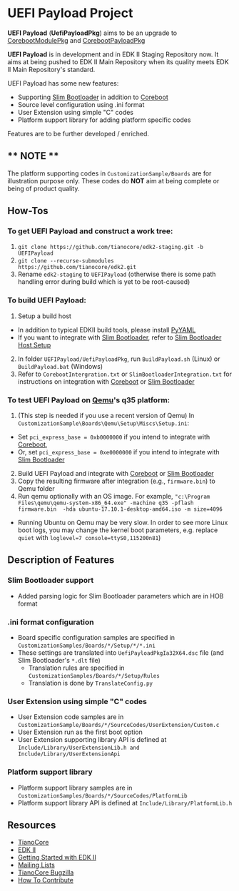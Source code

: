 # UEFI Payload Project

**UEFI Payload** (**UefiPayloadPkg**) aims to be an upgrade to [CorebootModulePkg](https://github.com/tianocore/edk2/tree/master/CorebootModulePkg) and [CorebootPayloadPkg](https://github.com/tianocore/edk2/tree/master/CorebootPayloadPkg)

**UEFI Payload** is in development and in EDK II Staging Repository now. It aims at being pushed to EDK II Main Repository when its quality meets EDK II Main Repository's standard.

UEFI Payload has some new features:
* Supporting [Slim Bootloader](https://github.com/slimbootloader/slimbootloader) in addition to [Coreboot](https://www.coreboot.org/)
* Source level configuration using .ini format
* User Extension using simple "C" codes
* Platform support library for adding platform specific codes

Features are to be further developed / enriched.

## ** NOTE **
The platform supporting codes in `CustomizationSample/Boards` are for illustration purpose only. These codes do **NOT** aim at being complete or being of product quality.

## How-Tos

### To get UEFI Payload and construct a work tree:

1. `git clone https://github.com/tianocore/edk2-staging.git -b UEFIPayload`
2. `git clone --recurse-submodules https://github.com/tianocore/edk2.git`
3. Rename `edk2-staging` to `UEFIPayload` (otherwise there is some path handling error during build which is yet to be root-caused)

### To build UEFI Payload:

1. Setup a build host 
  - In addition to typical EDKII build tools, please install [PyYAML](https://pyyaml.org/)
  - If you want to integrate with [Slim Bootloader](https://github.com/slimbootloader/slimbootloader), refer to [Slim Bootloader Host Setup](https://slimbootloader.github.io/getting-started/build-host-setup.html)
2. In folder `UEFIPayload/UefiPayloadPkg`, run `BuildPayload.sh` (Linux) or `BuildPayload.bat` (Windows)
3. Refer to `CorebootIntergration.txt` or `SlimBootloaderIntegration.txt` for instructions on integration with [Coreboot](https://www.coreboot.org/) or [Slim Bootloader](https://github.com/slimbootloader/slimbootloader)

### To test UEFI Payload on [Qemu](https://www.qemu.org/)'s q35 platform:
1. (This step is needed if you use a recent version of Qemu) In `CustomizationSample\Boards\Qemu\Setup\Miscs\Setup.ini`:
  - Set `pci_express_base = 0xb0000000` if you intend to integrate with [Coreboot](https://www.coreboot.org/), 
  - Or, set `pci_express_base = 0xe0000000` if you intend to integrate with [Slim Bootloader](https://github.com/slimbootloader/slimbootloader)
2. Build UEFI Payload and integrate with [Coreboot](https://www.coreboot.org/) or [Slim Bootloader](https://github.com/slimbootloader/slimbootloader) 
3. Copy the resulting firmware after integration (e.g., `firmware.bin`) to Qemu folder
4. Run qemu optionally with an OS image. 
   For example, 
  `"c:\Program Files\qemu\qemu-system-x86_64.exe" -machine q35 -pflash firmware.bin  -hda ubuntu-17.10.1-desktop-amd64.iso -m size=4096`
  - Running Ubuntu on Qemu may be very slow. In order to see more Linux boot logs, you may change the kernel boot parameters, e.g. replace `quiet` with `loglevel=7 console=ttyS0,115200n81`)

## Description of Features

### Slim Bootloader support
* Added parsing logic for Slim Bootloader parameters which are in HOB format

### .ini format configuration
* Board specific configuration samples are specified in `CustomizationSamples/Boards/*/Setup/*/*.ini`
* These settings are translated into `UefiPayloadPkgIa32X64.dsc` file (and Slim Bootloader's `*.dlt` file)
  * Translation rules are specified in `CustomizationSamples/Boards/*/Setup/Rules`
  * Translation is done by `TranslateConfig.py`

### User Extension using simple "C" codes
* User Extension code samples are in `CustomizationSample/Boards/*/SourceCodes/UserExtension/Custom.c`
* User Extension run as the first boot option
* User Extension supporting library API is defined at `Include/Library/UserExtensionLib.h and Include/Library/UserExtensionApi`

### Platform support library
* Platform support library samples are in `CustomizationSamples/Boards/*/SourceCodes/PlatformLib`
* Platform support library API is defined at `Include/Library/PlatformLib.h`

## Resources

* [TianoCore](http://www.tianocore.org)
* [EDK II](https://github.com/tianocore/tianocore.github.io/wiki/EDK-II)
* [Getting Started with EDK II](https://github.com/tianocore/tianocore.github.io/wiki/Getting-Started-with-EDK-II)
* [Mailing Lists](https://github.com/tianocore/tianocore.github.io/wiki/Mailing-Lists)
* [TianoCore Bugzilla](https://bugzilla.tianocore.org)
* [How To Contribute](https://github.com/tianocore/tianocore.github.io/wiki/How-To-Contribute)
